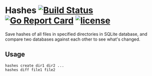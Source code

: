 # Hashes [![Build Status](https://travis-ci.org/Metalnem/hashes.svg?branch=master)](https://travis-ci.org/Metalnem/hashes) [![Go Report Card](https://goreportcard.com/badge/github.com/Metalnem/hashes)](https://goreportcard.com/report/github.com/Metalnem/hashes) [![license](https://img.shields.io/badge/license-MIT-blue.svg?style=flat)](https://raw.githubusercontent.com/metalnem/hashes/master/LICENSE)

Save hashes of all files in specified directories in SQLite database, and compare two databases against each other to see what's changed.

## Usage

```
hashes create dir1 dir2 ...
hashes diff file1 file2
```
